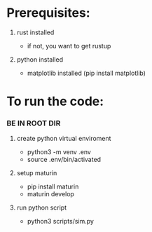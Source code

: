 # Prerequisites:
1. rust installed
    - if not, you want to get rustup
    
2. python installed
    - matplotlib installed (pip install matplotlib)
    
# To run the code:

### BE IN ROOT DIR

1. create python virtual enviroment
    - python3 -m venv .env
    - source .env/bin/activated

2. setup maturin
    - pip install maturin
    - maturin develop

3. run python script
    - python3 scripts/sim.py
